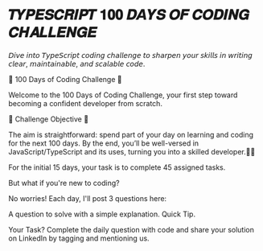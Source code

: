 # 𝑻𝒀𝑷𝑬𝑺𝑪𝑹𝑰𝑷𝑻 𝟏𝟎𝟎 𝑫𝘼𝒀𝑺 𝑶𝑭 𝑪𝑶𝑫𝑰𝑵𝑮 𝑪𝑯𝑨𝑳𝑳𝑬𝑵𝑮𝑬
𝘋𝘪𝘷𝘦 𝘪𝘯𝘵𝘰 𝘛𝘺𝘱𝘦𝘚𝘤𝘳𝘪𝘱𝘵 𝘤𝘰𝘥𝘪𝘯𝘨 𝘤𝘩𝘢𝘭𝘭𝘦𝘯𝘨𝘦 𝘵𝘰 𝘴𝘩𝘢𝘳𝘱𝘦𝘯 𝘺𝘰𝘶𝘳 𝘴𝘬𝘪𝘭𝘭𝘴 𝘪𝘯 𝘸𝘳𝘪𝘵𝘪𝘯𝘨 𝘤𝘭𝘦𝘢𝘳, 𝘮𝘢𝘪𝘯𝘵𝘢𝘪𝘯𝘢𝘣𝘭𝘦, 𝘢𝘯𝘥 𝘴𝘤𝘢𝘭𝘢𝘣𝘭𝘦 𝘤𝘰𝘥𝘦.

🚀 100 Days of Coding Challenge 🚀

Welcome to the 100 Days of Coding Challenge, your first step toward becoming a confident developer from scratch.

💪 Challenge Objective 💪

The aim is straightforward: spend part of your day on learning and coding for the next 100 days. By the end, you’ll be well-versed in JavaScript/TypeScript and its uses, turning you into a skilled developer.👨‍💻 

For the initial 15 days, your task is to complete 45 assigned tasks.

But what if you're new to coding?

No worries! Each day, I'll post 3 questions here:

A question to solve with a simple explanation.
Quick Tip.

Your Task?
Complete the daily question with code and share your solution on LinkedIn by tagging and mentioning us.
